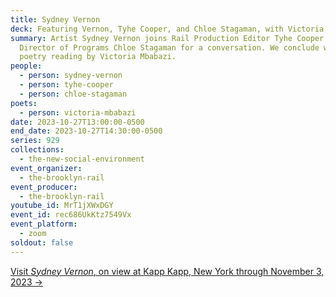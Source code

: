 ```yaml
---
title: Sydney Vernon
deck: Featuring Vernon, Tyhe Cooper, and Chloe Stagaman, with Victoria Mbabazi
summary: Artist Sydney Vernon joins Rail Production Editor Tyhe Cooper and Rail
  Director of Programs Chloe Stagaman for a conversation. We conclude with a
  poetry reading by Victoria Mbabazi.
people:
  - person: sydney-vernon
  - person: tyhe-cooper
  - person: chloe-stagaman
poets:
  - person: victoria-mbabazi
date: 2023-10-27T13:00:00-0500
end_date: 2023-10-27T14:30:00-0500
series: 929
collections:
  - the-new-social-environment
event_organizer:
  - the-brooklyn-rail
event_producer:
  - the-brooklyn-rail
youtube_id: MrT1jXWxDGY
event_id: rec686UkKtz7549Vx
event_platform:
  - zoom
soldout: false
---
```

[V﻿isit *Sydney Vernon*, on view at Kapp Kapp, New York through November 3, 2023 →  ](https://www.kappkapp.com/exhibitions/sydney-vernon/media/793)
